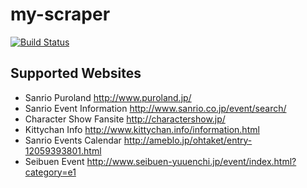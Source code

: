 # my-scraper

[![Build Status](https://travis-ci.org/mono0x/my-scraper.svg)](https://travis-ci.org/mono0x/my-scraper)

## Supported Websites

- Sanrio Puroland <http://www.puroland.jp/>
- Sanrio Event Information <http://www.sanrio.co.jp/event/search/>
- Character Show Fansite <http://charactershow.jp/>
- Kittychan Info <http://www.kittychan.info/information.html>
- Sanrio Events Calendar <http://ameblo.jp/ohtaket/entry-12059393801.html>
- Seibuen Event <http://www.seibuen-yuuenchi.jp/event/index.html?category=e1>
